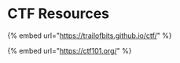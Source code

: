 # CTF Resources

{% embed url="https://trailofbits.github.io/ctf/" %}

{% embed url="https://ctf101.org/" %}















